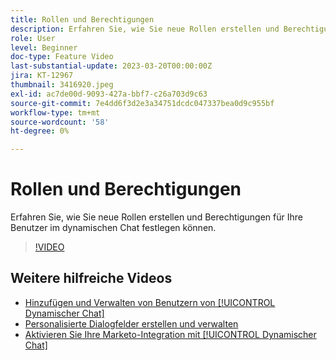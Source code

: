 ```yaml
---
title: Rollen und Berechtigungen
description: Erfahren Sie, wie Sie neue Rollen erstellen und Berechtigungen für Ihre Benutzer im dynamischen Chat festlegen können.
role: User
level: Beginner
doc-type: Feature Video
last-substantial-update: 2023-03-20T00:00:00Z
jira: KT-12967
thumbnail: 3416920.jpeg
exl-id: ac7de00d-9093-427a-bbf7-c26a703d9c63
source-git-commit: 7e4dd6f3d2e3a34751dcdc047337bea0d9c955bf
workflow-type: tm+mt
source-wordcount: '58'
ht-degree: 0%

---
```


# Rollen und Berechtigungen

Erfahren Sie, wie Sie neue Rollen erstellen und Berechtigungen für Ihre Benutzer im dynamischen Chat festlegen können.

>[!VIDEO](https://video.tv.adobe.com/v/3416920/?quality=12&learn=on)

## Weitere hilfreiche Videos

* [Hinzufügen und Verwalten von Benutzern von [!UICONTROL Dynamischer Chat] ](user-management.md)
* [Personalisierte Dialogfelder erstellen und verwalten](dialogue-management.md)
* [Aktivieren Sie Ihre Marketo-Integration mit [!UICONTROL Dynamischer Chat] ](marketo-integration.md)

